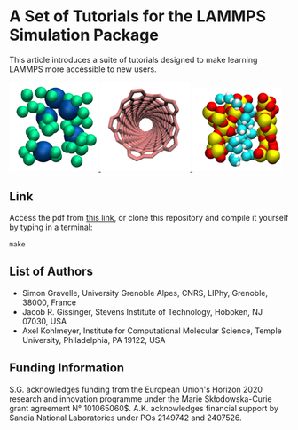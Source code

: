 # A Set of Tutorials for the LAMMPS Simulation Package

This article introduces a suite of tutorials designed to make learning LAMMPS
more accessible to new users.

<p float="left">
    <a href="https://lammpstutorials.github.io/sphinx/build/html/tutorials/level1/lennard-jones-fluid.html">
        <img src="https://raw.githubusercontent.com/lammpstutorials/lammpstutorials.github.io/2Aug2023/docs/avatars/level1/lennard-jones-fluid/avatar-LJ-LAMMPS.png" width="32%" />
    </a>
    <a href="https://lammpstutorials.github.io/sphinx/build/html/tutorials/level1/breaking-a-carbon-nanotube.html">
        <img src="https://raw.githubusercontent.com/lammpstutorials/lammpstutorials.github.io/2Aug2023/docs/avatars/level1/breaking-a-carbon-nanotube/CNT.png" width="32%" />
    </a>
    <a href="https://lammpstutorials.github.io/sphinx/build/html/tutorials/level3/water-adsorption-in-silica.html">
        <img src="https://raw.githubusercontent.com/lammpstutorials/lammpstutorials.github.io/2Aug2023/docs/avatars/level3/water-adsorption-in-silica/water-adsorption.png" width="32%" />
    </a>
</p>

## Link

Access the pdf from [this link](lammps-tutorials.pdf), or clone this repository and compile it
yourself by typing in a terminal:

```
make
```

## List of Authors

- Simon Gravelle, University Grenoble Alpes, CNRS, LIPhy, Grenoble, 38000, France
- Jacob R. Gissinger, Stevens Institute of Technology, Hoboken, NJ 07030, USA
- Axel Kohlmeyer, Institute for Computational Molecular Science, Temple University, Philadelphia, PA 19122, USA

## Funding Information

S.G. acknowledges funding from the European Union's Horizon 2020 research and innovation
programme under the Marie Skłodowska-Curie grant agreement N° 101065060$. A.K. acknowledges
financial support by Sandia National Laboratories under POs 2149742 and 2407526.
